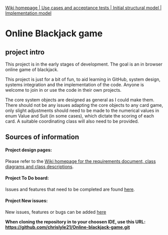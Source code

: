 <a href="https://github.com/chrislyle21/blackjack_core_objects/wiki/Blackjack-System-Wiki-Homepage">Wiki homepage |</a><a href="https://github.com/chrislyle21/blackjack_core_objects/wiki/Blackjack-use-cases-and-acceptance-tests"> Use cases and acceptance tests |</a><a href="https://github.com/chrislyle21/blackjack_core_objects/wiki/Initial-structural-model"> Initial structural model |</a><a href="https://github.com/chrislyle21/blackjack_core_objects/wiki/Implementation-model"> Implementation model</a>
# Online Blackjack game
## project intro
This project is in the early stages of development.  The goal is an in browser online game of blackjack.

This project is just for a bit of fun, to aid learning in GitHub, system design, systems integration and the implementation of the code.  Anyone is welcome to join in or use the code in their own projects.

The core system objects are designed as general as I could make them. There should not be any issues adapting the core objects to any card game, only slight adjustments should need to be made to the numerical values in enum Value and Suit (in some cases), which dictate the scoring of each card.  A suitable coordinating class will also need to be provided.

## Sources of information
#### Project design pages:

Please refer to the <a href="https://github.com/chrislyle21/Online-blackjack-game/wiki/Blackjack-System-Wiki-Homepage">Wiki homepage for the requirements document, class diagrams and class descriptions</a>.

#### Project To Do board:

Issues and features that need to be completed are found <A href="https://github.com/chrislyle21/Online-blackjack-game/projects/1">here</a>.

#### Project New issues:

New issues, features or bugs can be added <a href="https://github.com/chrislyle21/Online-blackjack-game/issues">here</a>


__When cloning the repository in to your choosen IDE, use this URL: https://github.com/chrislyle21/Online-blackjack-game.git__
